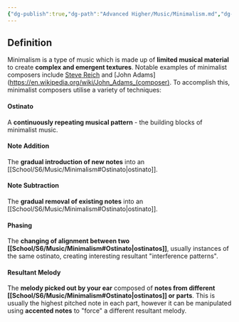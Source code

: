 ```yaml
---
{"dg-publish":true,"dg-path":"Advanced Higher/Music/Minimalism.md","dg-permalink":"music/minimalism","permalink":"/music/minimalism/","created":"","updated":""}
---
```


## Definition

Minimalism is a type of music which is made up of **limited musical material** to create **complex and emergent textures**. Notable examples of minimalist composers include [Steve Reich](https://en.wikipedia.org/wiki/Steve_Reich) and [John Adams](https://en.wikipedia.org/wiki/John_Adams_(composer). To accomplish this, minimalist composers utilise a variety of techniques:
#### Ostinato
A **continuously repeating musical pattern** - the building blocks of minimalist music.
#### Note Addition
The **gradual introduction of new notes** into an [[School/S6/Music/Minimalism#Ostinato\|ostinato]].
#### Note Subtraction
The **gradual removal of existing notes** into an [[School/S6/Music/Minimalism#Ostinato\|ostinato]].
#### Phasing
The **changing of alignment between two [[School/S6/Music/Minimalism#Ostinato\|ostinatos]]**, usually instances of the same ostinato, creating interesting resultant "interference patterns".
#### Resultant Melody
The **melody picked out by your ear** composed of **notes from different [[School/S6/Music/Minimalism#Ostinato\|ostinatos]] or parts**. This is usually the highest pitched note in each part, however it can be manipulated using **accented notes** to "force" a different resultant melody.
